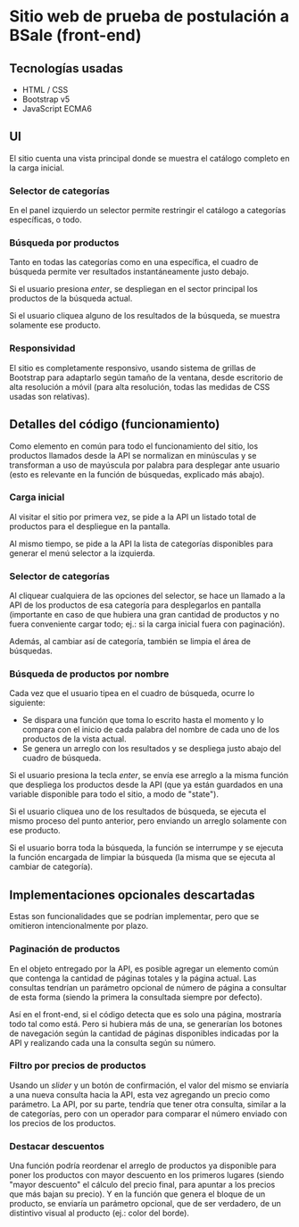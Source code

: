 # Sitio web de prueba de postulación a BSale (front-end)

## Tecnologías usadas

- HTML / CSS
- Bootstrap v5
- JavaScript ECMA6

## UI

El sitio cuenta una vista principal donde se muestra el catálogo completo en la carga inicial.

### Selector de categorías

En el panel izquierdo un selector permite restringir el catálogo a categorías específicas, o todo.

### Búsqueda por productos

Tanto en todas las categorías como en una específica, el cuadro de búsqueda permite ver resultados instantáneamente justo debajo.

Si el usuario presiona *enter*, se despliegan en el sector principal los productos de la búsqueda actual.

Si el usuario cliquea alguno de los resultados de la búsqueda, se muestra solamente ese producto.

### Responsividad

El sitio es completamente responsivo, usando sistema de grillas de Bootstrap para adaptarlo según tamaño de la ventana, desde escritorio de alta resolución a móvil (para alta resolución, todas las medidas de CSS usadas son relativas).

## Detalles del código (funcionamiento)

Como elemento en común para todo el funcionamiento del sitio, los productos llamados desde la API se normalizan en minúsculas y se transforman a uso de mayúscula por palabra para desplegar ante usuario (esto es relevante en la función de búsquedas, explicado más abajo).

### Carga inicial

Al visitar el sitio por primera vez, se pide a la API un listado total de productos para el despliegue en la pantalla.

Al mismo tiempo, se pide a la API la lista de categorías disponibles para generar el menú selector a la izquierda.

### Selector de categorías

Al cliquear cualquiera de las opciones del selector, se hace un llamado a la API de los productos de esa categoría para desplegarlos en pantalla (importante en caso de que hubiera una gran cantidad de productos y no fuera conveniente cargar todo; ej.: si la carga inicial fuera con paginación).

Además, al cambiar así de categoría, también se limpia el área de búsquedas.

### Búsqueda de productos por nombre

Cada vez que el usuario tipea en el cuadro de búsqueda, ocurre lo siguiente:

- Se dispara una función que toma lo escrito hasta el momento y lo compara con el inicio de cada palabra del nombre de cada uno de los productos de la vista actual.
- Se genera un arreglo con los resultados y se despliega justo abajo del cuadro de búsqueda.

Si el usuario presiona la tecla *enter*, se envía ese arreglo a la misma función que despliega los productos desde la API (que ya están guardados en una variable disponible para todo el sitio, a modo de "state").

Si el usuario cliquea uno de los resultados de búsqueda, se ejecuta el mismo proceso del punto anterior, pero enviando un arreglo solamente con ese producto.

Si el usuario borra toda la búsqueda, la función se interrumpe y se ejecuta la función encargada de limpiar la búsqueda (la misma que se ejecuta al cambiar de categoría).

## Implementaciones opcionales descartadas

Estas son funcionalidades que se podrían implementar, pero que se omitieron intencionalmente por plazo.

### Paginación de productos

En el objeto entregado por la API, es posible agregar un elemento común que contenga la cantidad de páginas totales y la página actual. Las consultas tendrían un parámetro opcional de número de página a consultar de esta forma (siendo la primera la consultada siempre por defecto).

Así en el front-end, si el código detecta que es solo una página, mostraría todo tal como está. Pero si hubiera más de una, se generarían los botones de navegación según la cantidad de páginas disponibles indicadas por la API y realizando cada una la consulta según su número.

### Filtro por precios de productos

Usando un *slider* y un botón de confirmación, el valor del mismo se enviaría a una nueva consulta hacia la API, esta vez agregando un precio como parámetro. La API, por su parte, tendría que tener otra consulta, similar a la de categorías, pero con un operador para comparar el número enviado con los precios de los productos.

### Destacar descuentos

Una función podría reordenar el arreglo de productos ya disponible para poner los productos con mayor descuento en los primeros lugares (siendo "mayor descuento" el cálculo del precio final, para apuntar a los precios que más bajan su precio). Y en la función que genera el bloque de un producto, se enviaría un parámetro opcional, que de ser verdadero, de un distintivo visual al producto (ej.: color del borde).
